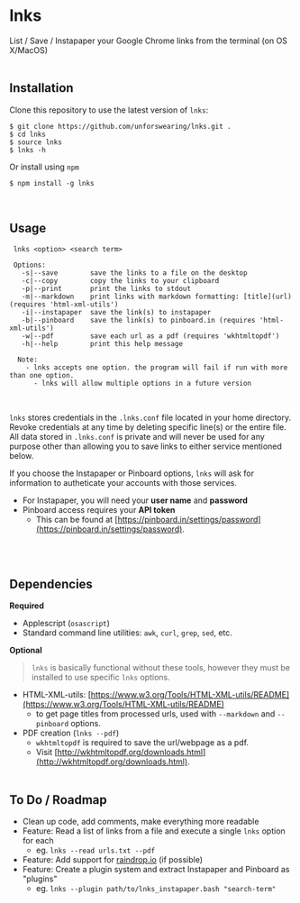 # lnks
List / Save / Instapaper your Google Chrome links from the terminal (on OS X/MacOS)
<br><br>

## Installation

Clone this repository to use the latest version of `lnks`:

```console
$ git clone https://github.com/unforswearing/lnks.git .
$ cd lnks 
$ source lnks
$ lnks -h
```

Or install using `npm`

```
$ npm install -g lnks
```

<br>

## Usage

```
 lnks <option> <search term>

 Options:
   -s|--save        save the links to a file on the desktop
   -c|--copy        copy the links to your clipboard
   -p|--print       print the links to stdout
   -m|--markdown    print links with markdown formatting: [title](url) (requires 'html-xml-utils')
   -i|--instapaper  save the link(s) to instapaper
   -b|--pinboard    save the link(s) to pinboard.in (requires 'html-xml-utils')
   -w|--pdf         save each url as a pdf (requires 'wkhtmltopdf')
   -h|--help        print this help message

  Note:
    - lnks accepts one option. the program will fail if run with more than one option.
      - lnks will allow multiple options in a future version
```

<br>

`lnks` stores credentials in the `.lnks.conf` file located in your home directory. Revoke credentials at any time by deleting specific line(s) or the entire file. All data stored in `.lnks.conf` is private and will never be used for any purpose other than allowing you to save links to either service mentioned below.

If you choose the Instapaper or Pinboard options, `lnks` will ask for information to autheticate your accounts with those services.

- For Instapaper, you will need your **user name** and **password**
- Pinboard access requires your **API token**
  - This can be found at [https://pinboard.in/settings/password](https://pinboard.in/settings/password).


<br><br>

## Dependencies

**Required**

- Applescript (`osascript`)
- Standard command line utilities: `awk`, `curl`, `grep`, `sed`, etc.

**Optional**

> `lnks` is basically functional without these tools, however they must be installed to use specific `lnks` options. 

- HTML-XML-utils: [https://www.w3.org/Tools/HTML-XML-utils/README](https://www.w3.org/Tools/HTML-XML-utils/README)
  - to get page titles from processed urls, used with `--markdown` and `--pinboard` options.
- PDF creation (`lnks --pdf`)
  - `wkhtmltopdf` is required to save the url/webpage as a pdf.
  - Visit [http://wkhtmltopdf.org/downloads.html](http://wkhtmltopdf.org/downloads.html).
<br><br>

## To Do / Roadmap

- Clean up code, add comments, make everything more readable
- Feature: Read a list of links from a file and execute a single `lnks` option for each
  -  eg. `lnks --read urls.txt --pdf`
- Feature: Add support for [raindrop.io](https://raindrop.io) (if possible)
- Feature: Create a plugin system and extract Instapaper and Pinboard as "plugins"
  - eg. `lnks --plugin path/to/lnks_instapaper.bash "search-term"`